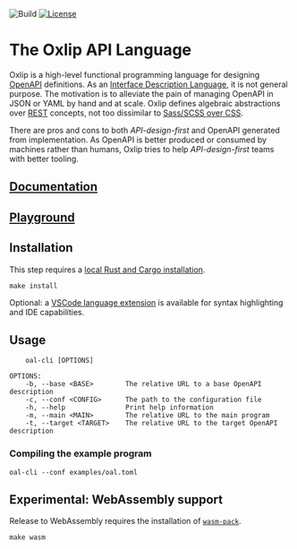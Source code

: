 ![Build](https://img.shields.io/github/actions/workflow/status/oxlip-lang/oal/ci.yml?branch=master)
[![License](https://img.shields.io/badge/license-Apache_2.0-blue.svg)](https://opensource.org/licenses/Apache-2.0)

# The Oxlip API Language
Oxlip is a high-level functional programming language for designing [OpenAPI](https://www.openapis.org/what-is-openapi) definitions.
As an [Interface Description Language](https://en.wikipedia.org/wiki/Interface_description_language), it is not general purpose.
The motivation is to alleviate the pain of managing OpenAPI in JSON or YAML by hand and at scale.
Oxlip defines algebraic abstractions over [REST](https://en.wikipedia.org/wiki/Representational_state_transfer) concepts, not too dissimilar to [Sass/SCSS over CSS](https://sass-lang.com/).

There are pros and cons to both _API-design-first_ and OpenAPI generated from implementation.
As OpenAPI is better produced or consumed by machines rather than humans, Oxlip tries to help _API-design-first_ teams with better tooling.

## [Documentation](https://www.oxlip-lang.org/)

## [Playground](https://oxlip-lang.github.io/oxlip-playground)

## Installation
This step requires a [local Rust and Cargo installation](https://doc.rust-lang.org/cargo/getting-started/installation.html).

```
make install
```
Optional: a [VSCode language extension](https://github.com/oxlip-lang/oal-vscode) is available for syntax highlighting and IDE capabilities.

## Usage
```
    oal-cli [OPTIONS]

OPTIONS:
    -b, --base <BASE>        The relative URL to a base OpenAPI description
    -c, --conf <CONFIG>      The path to the configuration file
    -h, --help               Print help information
    -m, --main <MAIN>        The relative URL to the main program
    -t, --target <TARGET>    The relative URL to the target OpenAPI description
```

### Compiling the example program
```
oal-cli --conf examples/oal.toml
```

## Experimental: WebAssembly support
Release to WebAssembly requires the installation of [`wasm-pack`](https://rustwasm.github.io/wasm-pack/installer/).

```
make wasm
```